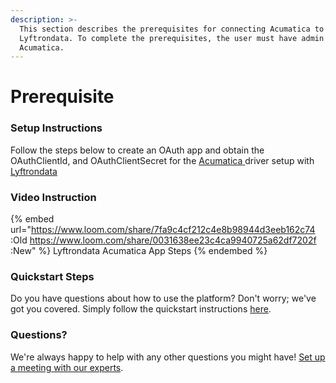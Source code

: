 ```yaml
---
description: >-
  This section describes the prerequisites for connecting Acumatica to
  Lyftrondata. To complete the prerequisites, the user must have admin access to
  Acumatica.
---
```


# Prerequisite

<mark style="color:blue;"></mark>

### Setup Instructions

Follow the steps below to create an OAuth app and obtain the OAuthClientId, and OAuthClientSecret for the [Acumatica](https://www.lyftrondata.com/integration/finance-analytics/acumatica/)[ ](https://www.lyftrondata.com/integration/freshdesk/)driver setup with [Lyftrondata](https://www.lyftrondata.com)

### Video Instruction

{% embed url="https://www.loom.com/share/7fa9c4cf212c4e8b98944d3eeb162c74 :Old
https://www.loom.com/share/0031638ee23c4ca9940725a62df7202f :New" %}
Lyftrondata Acumatica App Steps
{% endembed %}

### Quickstart Steps

Do you have questions about how to use the platform? Don't worry; we've got you covered. Simply follow the quickstart instructions [here](../../../quickstart-steps.md).

### Questions? <a href="#questions" id="questions"></a>

We're always happy to help with any other questions you might have! [Set up a meeting with our experts](https://www.lyftrondata.com/book-a-meeting/).

